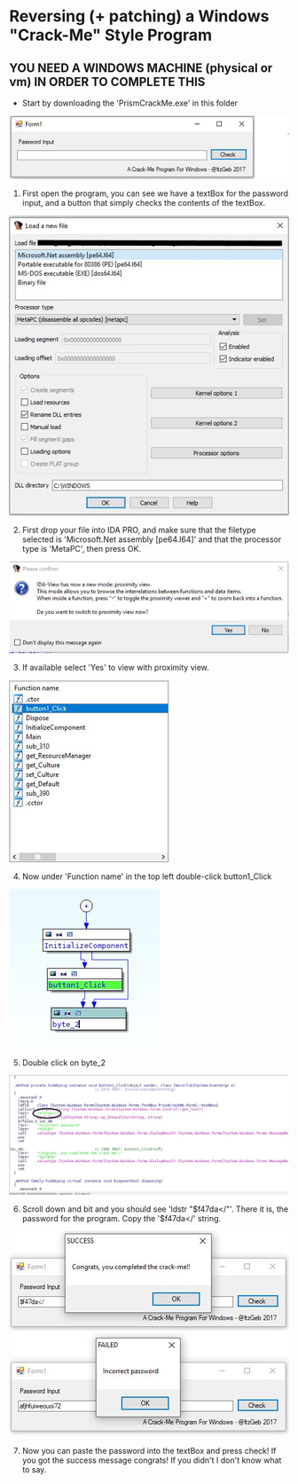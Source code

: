 # Reversing (+ patching) a Windows "Crack-Me" Style Program

## YOU NEED A WINDOWS MACHINE (physical or vm) IN ORDER TO COMPLETE THIS

- Start by downloading the 'PrismCrackMe.exe' in this folder

![openProgram](openProgram.JPG)
1. First open the program, you can see we have a textBox for the password input, and a button that simply checks the contents of the textBox.

![loadingFile](loadingFile.JPG)

2. First drop your file into IDA PRO, and make sure that the filetype selected is 'Microsoft.Net assembly [pe64.l64]' and that the processor type is 'MetaPC', then press OK.

![selectProximityView](selectProximityView.JPG)

3. If available select 'Yes' to view with proximity view.

![clickHere](clickHere.JPG)

4. Now under 'Function name' in the top left double-click button1_Click

![andHere](andHere.JPG)

5. Double click on byte_2

![scrollDown](scrollDown.JPG)

6. Scroll down and bit and you should see 'ldstr "$f47da</"'. There it is, the password for the program. Copy the '$f47da</' string.

![complete](complete.JPG) ![failed](failed.JPG)

7. Now you can paste the password into the textBox and press check! If you got the success message congrats! If you didn't I don't know what to say.
